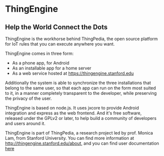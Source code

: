 # ThingEngine

## Help the World Connect the Dots

ThingEngine is the workhorse behind ThingPedia, the open source platform for IoT rules
that you can execute anywhere you want.

ThingEngine comes in three form:

- As a phone app, for Android
- As an installable app for a home server
- As a web service hosted at <https://thingengine.stanford.edu>

Additionally the system is able to synchronize the three installations that belong
to the same user, so that each app can run on the form most suited to it, in a manner
completely transparent to the developer, while preserving the privacy of the user.

ThingEngine is based on node.js. It uses jxcore to provide Android integration
and express as the web frontend.
And it's free software, released under the GPLv2 or later, to help build
a community of developers and users around it.

ThingEngine is part of ThingPedia, a research project led by prof. Monica Lam, from Stanford University.
You can find more information at <http://thingengine.stanford.edu/about>, and you
can find user documentation [here](/doc/main.md)
